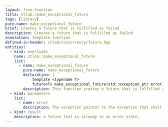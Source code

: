 ```yaml
---
layout: free-function
title: stlab::make_exceptional_future
tags: [library]
pure-name: make_exceptional_future
brief: Creates a future that is fulfilled as failed
description: Creates a future that is fulfilled as failed
annotation: template function
defined-in-header: stlab/concurrency/future.hpp
entities:
  - kind: overloads
    name: stlab::make_exceptional_future
    list:
      - name: make_exceptional_future
        pure-name: make_exceptional_future
        declaration: |
            template <typename T>
            future<T> make_exceptional_future(std::exception_ptr error)
        description: This function creates a future that is fulfilled as failed.
  - kind: parameters
    list:
      - name: error
        description: The exception pointer to the exception that shall be the result of the fulfilled future
  - kind: result
    description: a future that is already in an error state.
---
```

